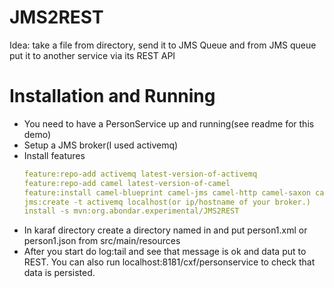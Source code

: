 # JMS2REST

Idea: take a file from directory, send it to JMS Queue and from JMS queue put it to another service via its REST API

# Installation and Running

- You need to have a PersonService up and running(see readme for this demo)
- Setup a JMS broker(I used activemq)
- Install features
   ```yaml
  feature:repo-add activemq latest-version-of-activemq
  feature:repo-add camel latest-version-of-camel 
  feature:install camel-blueprint camel-jms camel-http camel-saxon camel-jsonpath activemq-broker jms
  jms:create -t activemq localhost(or ip/hostname of your broker.)
  install -s mvn:org.abondar.experimental/JMS2REST
  ```
- In karaf directory create a directory named in and put person1.xml or person1.json from src/main/resources
- After you start do log:tail and see that message is ok and data put to REST. 
  You can also run localhost:8181/cxf/personservice to check that data is persisted.
